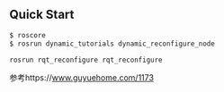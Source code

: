 ## Quick Start

```bash
$ roscore
$ rosrun dynamic_tutorials dynamic_reconfigure_node

rosrun rqt_reconfigure rqt_reconfigure
```

参考https://www.guyuehome.com/1173